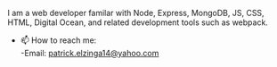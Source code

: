
I am a web developer familar with Node, Express, MongoDB, JS, CSS, HTML, Digital Ocean, and related development tools such as webpack.

- 📫 How to reach me:   
-Email: patrick.elzinga14@yahoo.com

<!---
Patrogenic/Patrogenic is a ✨ special ✨ repository because its `README.md` (this file) appears on your GitHub profile.
You can click the Preview link to take a look at your changes.
--->
